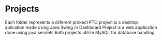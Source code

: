# Projects
Each folder represents a diiferent prokect
PTO project is a desktop aplication made using Java Swing /n
Dashboard Project is a web application done using java servlets
Both projects utilize MySQL for database handling
